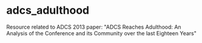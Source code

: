 adcs_adulthood
==============

Resource related to ADCS 2013 paper: "ADCS Reaches Adulthood: An Analysis of the Conference and its Community over the last Eighteen Years"
